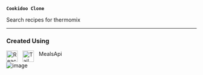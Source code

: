 **`Cookidoo Clone`**

Search recipes for thermomix 


---
### Created Using 
<img align="left" alt="React" width="30px" style="padding-right:10px;" src="https://cdn.jsdelivr.net/gh/devicons/devicon/icons/react/react-original.svg" />
<img align="left" alt="Tailwind" width="30px" style="padding-right:10px;" src="https://cdn.jsdelivr.net/gh/devicons/devicon/icons/tailwindcss/tailwindcss-plain.svg" />
MealsApi

![image](https://github.com/KwiecienKamil/Cookidoo/assets/125808627/8c489a05-6fee-450f-b803-2a97e6feaf4b)

<!--
